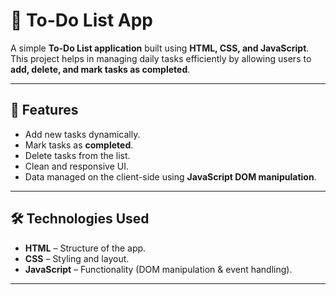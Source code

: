 # 📝 To-Do List App

A simple **To-Do List application** built using **HTML, CSS, and JavaScript**.  
This project helps in managing daily tasks efficiently by allowing users to **add, delete, and mark tasks as completed**.

---

## 🚀 Features
- Add new tasks dynamically.
- Mark tasks as **completed**.
- Delete tasks from the list.
- Clean and responsive UI.
- Data managed on the client-side using **JavaScript DOM manipulation**.

---

## 🛠️ Technologies Used
- **HTML** – Structure of the app.
- **CSS** – Styling and layout.
- **JavaScript** – Functionality (DOM manipulation & event handling).

---